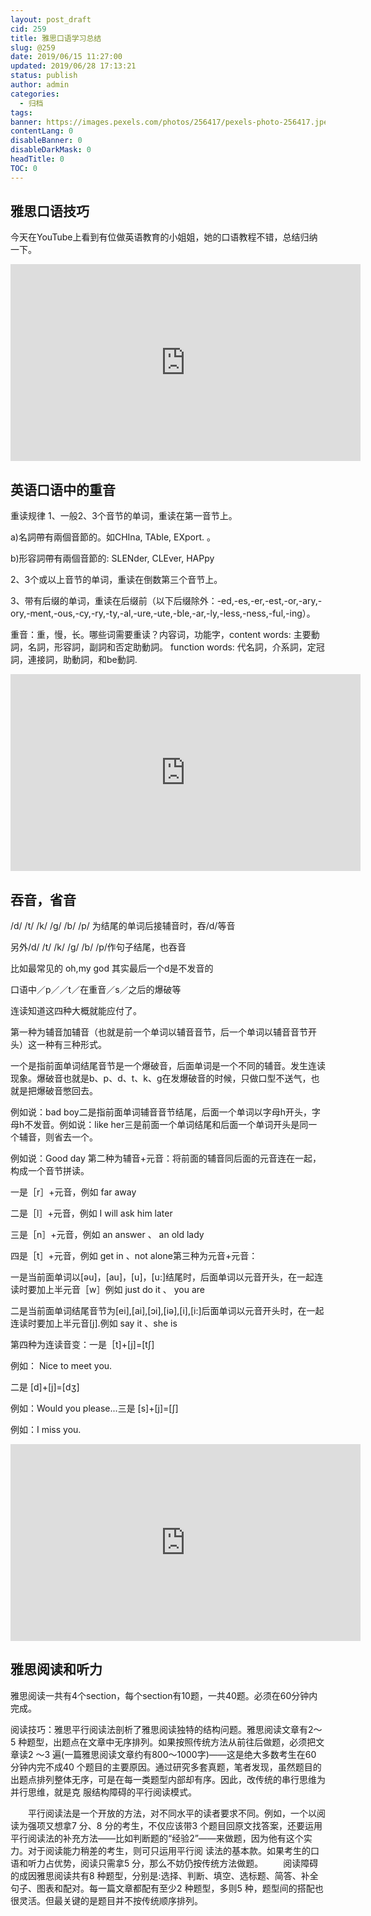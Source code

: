 ```yaml
---
layout: post_draft
cid: 259
title: 雅思口语学习总结
slug: @259
date: 2019/06/15 11:27:00
updated: 2019/06/28 17:13:21
status: publish
author: admin
categories: 
  - 归档
tags: 
banner: https://images.pexels.com/photos/256417/pexels-photo-256417.jpeg?auto=compress&cs=tinysrgb&dpr=2&h=750&w=1260
contentLang: 0
disableBanner: 0
disableDarkMask: 0
headTitle: 0
TOC: 0
---
```



## 雅思口语技巧
今天在YouTube上看到有位做英语教育的小姐姐，她的口语教程不错，总结归纳一下。

<iframe width="560" height="315" src="https://www.youtube.com/embed/PP7V69YXn7E" frameborder="0" allow="accelerometer; autoplay; encrypted-media; gyroscope; picture-in-picture" allowfullscreen></iframe>

## 英语口语中的重音

重读规律
1、一般2、3个音节的单词，重读在第一音节上。

a)名詞帶有兩個音節的。如CHIna, TAble, EXport. 。 

b)形容詞帶有兩個音節的: SLENder, CLEver, HAPpy 


2、3个或以上音节的单词，重读在倒数第三个音节上。

3、带有后缀的单词，重读在后缀前（以下后缀除外：-ed,-es,-er,-est,-or,-ary,-ory,-ment,-ous,-cy,-ry,-ty,-al,-ure,-ute,-ble,-ar,-ly,-less,-ness,-ful,-ing）。


重音：重，慢，长。哪些词需要重读？内容词，功能字，content words: 主要動詞，名詞，形容詞，副詞和否定助動詞。 function words: 代名詞，介系詞，定冠詞，連接詞，助動詞，和be動詞.



<iframe width="560" height="315" src="https://www.youtube.com/embed/9yZH6AYyGis" frameborder="0" allow="accelerometer; autoplay; encrypted-media; gyroscope; picture-in-picture" allowfullscreen></iframe>

## 吞音，省音
/d/ /t/ /k/ /g/ /b/ /p/ 为结尾的单词后接辅音时，吞/d/等音

另外/d/ /t/ /k/ /g/ /b/ /p/作句子结尾，也吞音

比如最常见的 oh,my god 其实最后一个d是不发音的

口语中／p／／t／在重音／s／之后的爆破等

连读知道这四种大概就能应付了。

第一种为辅音加辅音（也就是前一个单词以辅音音节，后一个单词以辅音音节开头）这一种有三种形式。

一个是指前面单词结尾音节是一个爆破音，后面单词是一个不同的辅音。发生连读现象。爆破音也就是b、p、d、t、k、g在发爆破音的时候，只做口型不送气，也就是把爆破音憋回去。

例如说：bad boy二是指前面单词辅音音节结尾，后面一个单词以字母h开头，字母h不发音。例如说：like her三是前面一个单词结尾和后面一个单词开头是同一个辅音，则省去一个。

例如说：Good day 第二种为辅音+元音：将前面的辅音同后面的元音连在一起，构成一个音节拼读。

一是［r］+元音，例如 far away

二是［l］+元音，例如 I will ask him later

三是［n］+元音，例如 an answer 、 an old lady  

四是［t］+元音，例如 get in 、not alone第三种为元音+元音：

一是当前面单词以[əu]，[au]，[u]，[u:]结尾时，后面单词以元音开头，在一起连读时要加上半元音［w］例如 just do it  、 you are

二是当前面单词结尾音节为[ei],[ai],[ɔi],[iə],[i],[i:]后面单词以元音开头时，在一起连读时要加上半元音[j].例如 say it 、she is   

第四种为连读音变：一是［t]+[j]=[tʃ]

例如： Nice to meet you.

二是 [d]+[j]=[dʒ]

例如：Would you please...三是 [s]+[j]=[ʃ]

例如：I miss you.

<iframe width="560" height="315" src="https://www.youtube.com/embed/hf7F8mly-mM" frameborder="0" allow="accelerometer; autoplay; encrypted-media; gyroscope; picture-in-picture" allowfullscreen></iframe>


## 雅思阅读和听力
雅思阅读一共有4个section，每个section有10题，一共40题。必须在60分钟内完成。

阅读技巧：雅思平行阅读法剖析了雅思阅读独特的结构问题。雅思阅读文章有2～5 种题型，出题点在文章中无序排列。如果按照传统方法从前往后做题，必须把文章读2 ～3 遍(一篇雅思阅读文章约有800～1000字)——这是绝大多数考生在60 分钟内完不成40 个题目的主要原因。通过研究多套真题，笔者发现，虽然题目的出题点排列整体无序，可是在每一类题型内部却有序。因此，改传统的串行思维为并行思维，就是克 服结构障碍的平行阅读模式。

　　平行阅读法是一个开放的方法，对不同水平的读者要求不同。例如，一个以阅读为强项又想拿7 分、8 分的考生，不仅应该带3 个题目回原文找答案，还要运用平行阅读法的补充方法——比如判断题的“经验2”——来做题，因为他有这个实力。对于阅读能力稍差的考生，则可只运用平行阅 读法的基本款。如果考生的口语和听力占优势，阅读只需拿5 分，那么不妨仍按传统方法做题。 　　阅读障碍的成因雅思阅读共有8 种题型，分别是:选择、判断、填空、选标题、简答、补全句子、图表和配对。每一篇文章都配有至少2 种题型，多则5 种，题型间的搭配也很灵活。但最关键的是题目并不按传统顺序排列。

